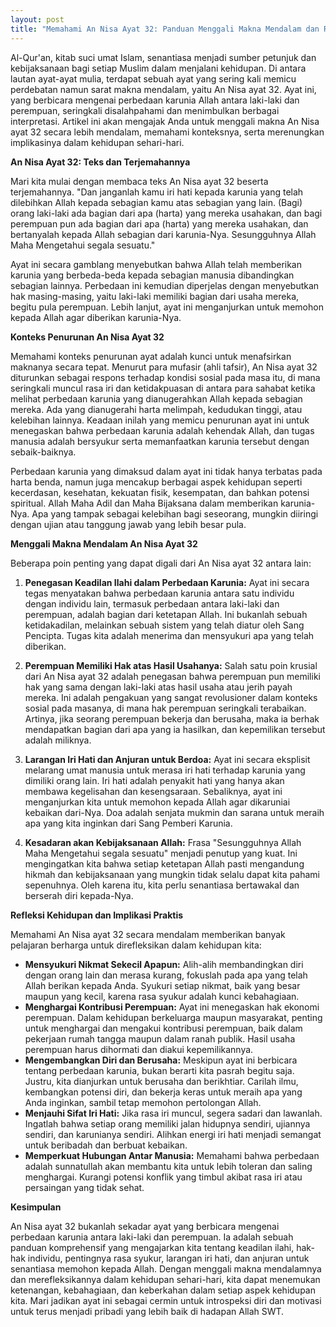 ```yaml
---
layout: post
title: "Memahami An Nisa Ayat 32: Panduan Menggali Makna Mendalam dan Refleksi Kehidupan"
---
```


Al-Qur'an, kitab suci umat Islam, senantiasa menjadi sumber petunjuk dan kebijaksanaan bagi setiap Muslim dalam menjalani kehidupan. Di antara lautan ayat-ayat mulia, terdapat sebuah ayat yang sering kali memicu perdebatan namun sarat makna mendalam, yaitu An Nisa ayat 32. Ayat ini, yang berbicara mengenai perbedaan karunia Allah antara laki-laki dan perempuan, seringkali disalahpahami dan menimbulkan berbagai interpretasi. Artikel ini akan mengajak Anda untuk menggali makna An Nisa ayat 32 secara lebih mendalam, memahami konteksnya, serta merenungkan implikasinya dalam kehidupan sehari-hari.

**An Nisa Ayat 32: Teks dan Terjemahannya**

Mari kita mulai dengan membaca teks An Nisa ayat 32 beserta terjemahannya.
"Dan janganlah kamu iri hati kepada karunia yang telah dilebihkan Allah kepada sebagian kamu atas sebagian yang lain. (Bagi) orang laki-laki ada bagian dari apa (harta) yang mereka usahakan, dan bagi perempuan pun ada bagian dari apa (harta) yang mereka usahakan, dan bertanyalah kepada Allah sebagian dari karunia-Nya. Sesungguhnya Allah Maha Mengetahui segala sesuatu."

Ayat ini secara gamblang menyebutkan bahwa Allah telah memberikan karunia yang berbeda-beda kepada sebagian manusia dibandingkan sebagian lainnya. Perbedaan ini kemudian diperjelas dengan menyebutkan hak masing-masing, yaitu laki-laki memiliki bagian dari usaha mereka, begitu pula perempuan. Lebih lanjut, ayat ini menganjurkan untuk memohon kepada Allah agar diberikan karunia-Nya.

**Konteks Penurunan An Nisa Ayat 32**

Memahami konteks penurunan ayat adalah kunci untuk menafsirkan maknanya secara tepat. Menurut para mufasir (ahli tafsir), An Nisa ayat 32 diturunkan sebagai respons terhadap kondisi sosial pada masa itu, di mana seringkali muncul rasa iri dan ketidakpuasan di antara para sahabat ketika melihat perbedaan karunia yang dianugerahkan Allah kepada sebagian mereka. Ada yang dianugerahi harta melimpah, kedudukan tinggi, atau kelebihan lainnya. Keadaan inilah yang memicu penurunan ayat ini untuk menegaskan bahwa perbedaan karunia adalah kehendak Allah, dan tugas manusia adalah bersyukur serta memanfaatkan karunia tersebut dengan sebaik-baiknya.

Perbedaan karunia yang dimaksud dalam ayat ini tidak hanya terbatas pada harta benda, namun juga mencakup berbagai aspek kehidupan seperti kecerdasan, kesehatan, kekuatan fisik, kesempatan, dan bahkan potensi spiritual. Allah Maha Adil dan Maha Bijaksana dalam memberikan karunia-Nya. Apa yang tampak sebagai kelebihan bagi seseorang, mungkin diiringi dengan ujian atau tanggung jawab yang lebih besar pula.

**Menggali Makna Mendalam An Nisa Ayat 32**

Beberapa poin penting yang dapat digali dari An Nisa ayat 32 antara lain:

1.  **Penegasan Keadilan Ilahi dalam Perbedaan Karunia:** Ayat ini secara tegas menyatakan bahwa perbedaan karunia antara satu individu dengan individu lain, termasuk perbedaan antara laki-laki dan perempuan, adalah bagian dari ketetapan Allah. Ini bukanlah sebuah ketidakadilan, melainkan sebuah sistem yang telah diatur oleh Sang Pencipta. Tugas kita adalah menerima dan mensyukuri apa yang telah diberikan.

2.  **Perempuan Memiliki Hak atas Hasil Usahanya:** Salah satu poin krusial dari An Nisa ayat 32 adalah penegasan bahwa perempuan pun memiliki hak yang sama dengan laki-laki atas hasil usaha atau jerih payah mereka. Ini adalah pengakuan yang sangat revolusioner dalam konteks sosial pada masanya, di mana hak perempuan seringkali terabaikan. Artinya, jika seorang perempuan bekerja dan berusaha, maka ia berhak mendapatkan bagian dari apa yang ia hasilkan, dan kepemilikan tersebut adalah miliknya.

3.  **Larangan Iri Hati dan Anjuran untuk Berdoa:** Ayat ini secara eksplisit melarang umat manusia untuk merasa iri hati terhadap karunia yang dimiliki orang lain. Iri hati adalah penyakit hati yang hanya akan membawa kegelisahan dan kesengsaraan. Sebaliknya, ayat ini menganjurkan kita untuk memohon kepada Allah agar dikaruniai kebaikan dari-Nya. Doa adalah senjata mukmin dan sarana untuk meraih apa yang kita inginkan dari Sang Pemberi Karunia.

4.  **Kesadaran akan Kebijaksanaan Allah:** Frasa "Sesungguhnya Allah Maha Mengetahui segala sesuatu" menjadi penutup yang kuat. Ini mengingatkan kita bahwa setiap ketetapan Allah pasti mengandung hikmah dan kebijaksanaan yang mungkin tidak selalu dapat kita pahami sepenuhnya. Oleh karena itu, kita perlu senantiasa bertawakal dan berserah diri kepada-Nya.

**Refleksi Kehidupan dan Implikasi Praktis**

Memahami An Nisa ayat 32 secara mendalam memberikan banyak pelajaran berharga untuk direfleksikan dalam kehidupan kita:

*   **Mensyukuri Nikmat Sekecil Apapun:** Alih-alih membandingkan diri dengan orang lain dan merasa kurang, fokuslah pada apa yang telah Allah berikan kepada Anda. Syukuri setiap nikmat, baik yang besar maupun yang kecil, karena rasa syukur adalah kunci kebahagiaan.
*   **Menghargai Kontribusi Perempuan:** Ayat ini menegaskan hak ekonomi perempuan. Dalam kehidupan berkeluarga maupun masyarakat, penting untuk menghargai dan mengakui kontribusi perempuan, baik dalam pekerjaan rumah tangga maupun dalam ranah publik. Hasil usaha perempuan harus dihormati dan diakui kepemilikannya.
*   **Mengembangkan Diri dan Berusaha:** Meskipun ayat ini berbicara tentang perbedaan karunia, bukan berarti kita pasrah begitu saja. Justru, kita dianjurkan untuk berusaha dan berikhtiar. Carilah ilmu, kembangkan potensi diri, dan bekerja keras untuk meraih apa yang Anda inginkan, sambil tetap memohon pertolongan Allah.
*   **Menjauhi Sifat Iri Hati:** Jika rasa iri muncul, segera sadari dan lawanlah. Ingatlah bahwa setiap orang memiliki jalan hidupnya sendiri, ujiannya sendiri, dan karunianya sendiri. Alihkan energi iri hati menjadi semangat untuk beribadah dan berbuat kebaikan.
*   **Memperkuat Hubungan Antar Manusia:** Memahami bahwa perbedaan adalah sunnatullah akan membantu kita untuk lebih toleran dan saling menghargai. Kurangi potensi konflik yang timbul akibat rasa iri atau persaingan yang tidak sehat.

**Kesimpulan**

An Nisa ayat 32 bukanlah sekadar ayat yang berbicara mengenai perbedaan karunia antara laki-laki dan perempuan. Ia adalah sebuah panduan komprehensif yang mengajarkan kita tentang keadilan ilahi, hak-hak individu, pentingnya rasa syukur, larangan iri hati, dan anjuran untuk senantiasa memohon kepada Allah. Dengan menggali makna mendalamnya dan merefleksikannya dalam kehidupan sehari-hari, kita dapat menemukan ketenangan, kebahagiaan, dan keberkahan dalam setiap aspek kehidupan kita. Mari jadikan ayat ini sebagai cermin untuk introspeksi diri dan motivasi untuk terus menjadi pribadi yang lebih baik di hadapan Allah SWT.
